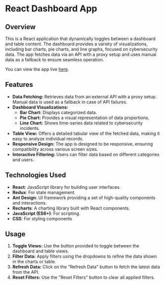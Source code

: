 
# React Dashboard App
## Overview

This is a React application that dynamically toggles between a dashboard and table content. The dashboard provides a variety of visualizations, including bar charts, pie charts, and line graphs, focused on cybersecurity data. The app fetches data via an API with a proxy setup and uses manual data as a fallback to ensure seamless operation.

You can view the app live [here](https://aaryanpalve5.github.io/reactdashboard/).

## Features

- **Data Fetching:** Retrieves data from an external API with a proxy setup. Manual data is used as a fallback in case of API failures.
- **Dashboard Visualizations:**
  - **Bar Chart:** Displays categorized data.
  - **Pie Chart:** Provides a visual representation of data proportions.
  - **Line Chart:** Shows time-series data related to cybersecurity incidents.
- **Table View:** Offers a detailed tabular view of the fetched data, making it easy to analyze individual records.
- **Responsive Design:** The app is designed to be responsive, ensuring compatibility across various screen sizes.
- **Interactive Filtering:** Users can filter data based on different categories and users.

## Technologies Used

- **React**: JavaScript library for building user interfaces.
- **Redux**: For state management.
- **Ant Design**: UI framework providing a set of high-quality components and interactions.
- **Recharts**: A charting library built with React components.
- **JavaScript (ES6+)**: For scripting.
- **CSS**: For styling components

## Usage

1. **Toggle Views:** Use the button provided to toggle between the dashboard and table views.
2. **Filter Data:** Apply filters using the dropdowns to refine the data shown in the charts or table.
3. **Refresh Data:** Click on the "Refresh Data" button to fetch the latest data from the API.
4. **Reset Filters:** Use the "Reset Filters" button to clear all applied filters.

